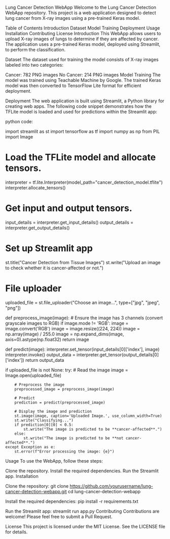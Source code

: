 Lung Cancer Detection WebApp
Welcome to the Lung Cancer Detection WebApp repository. This project is a web application designed to detect lung cancer from X-ray images using a pre-trained Keras model.

Table of Contents
Introduction
Dataset
Model Training
Deployment
Usage
Installation
Contributing
License
Introduction
This WebApp allows users to upload X-ray images of lungs to determine if they are affected by cancer. The application uses a pre-trained Keras model, deployed using Streamlit, to perform the classification.

Dataset
The dataset used for training the model consists of X-ray images labeled into two categories:

Cancer: 782 PNG images
No Cancer: 214 PNG images
Model Training
The model was trained using Teachable Machine by Google. The trained Keras model was then converted to TensorFlow Lite format for efficient deployment.

Deployment
The web application is built using Streamlit, a Python library for creating web apps. The following code snippet demonstrates how the TFLite model is loaded and used for predictions within the Streamlit app:

python code:

import streamlit as st
import tensorflow as tf
import numpy as np
from PIL import Image

# Load the TFLite model and allocate tensors.
interpreter = tf.lite.Interpreter(model_path="cancer_detection_model.tflite")
interpreter.allocate_tensors()

# Get input and output tensors.
input_details = interpreter.get_input_details()
output_details = interpreter.get_output_details()

# Set up Streamlit app
st.title("Cancer Detection from Tissue Images")
st.write("Upload an image to check whether it is cancer-affected or not.")

# File uploader
uploaded_file = st.file_uploader("Choose an image...", type=["jpg", "jpeg", "png"])

def preprocess_image(image):
    # Ensure the image has 3 channels (convert grayscale images to RGB)
    if image.mode != 'RGB':
        image = image.convert('RGB')
    image = image.resize((224, 224))
    image = np.array(image) / 255.0
    image = np.expand_dims(image, axis=0).astype(np.float32)
    return image

def predict(image):
    interpreter.set_tensor(input_details[0]['index'], image)
    interpreter.invoke()
    output_data = interpreter.get_tensor(output_details[0]['index'])
    return output_data

if uploaded_file is not None:
    try:
        # Read the image
        image = Image.open(uploaded_file)

        # Preprocess the image
        preprocessed_image = preprocess_image(image)

        # Predict
        prediction = predict(preprocessed_image)

        # Display the image and prediction
        st.image(image, caption='Uploaded Image.', use_column_width=True)
        st.write("Classifying...")
        if prediction[0][0] < 0.5:
            st.write("The image is predicted to be **cancer-affected**.")
        else:
            st.write("The image is predicted to be **not cancer-affected**.")
    except Exception as e:
        st.error(f"Error processing the image: {e}")
Usage
To use the WebApp, follow these steps:

Clone the repository.
Install the required dependencies.
Run the Streamlit app.
Installation

Clone the repository:
git clone https://github.com/yourusername/lung-cancer-detection-webapp.git
cd lung-cancer-detection-webapp

Install the required dependencies:
pip install -r requirements.txt

Run the Streamlit app:
streamlit run app.py
Contributing
Contributions are welcome! Please feel free to submit a Pull Request.

License
This project is licensed under the MIT License. See the LICENSE file for details.
